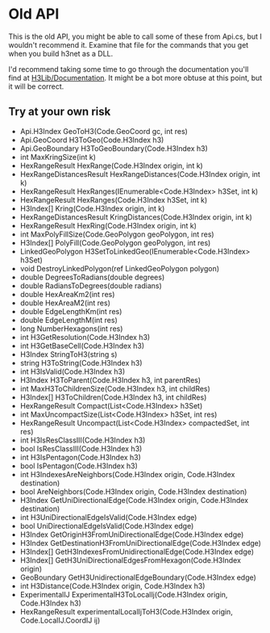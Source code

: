 # Old API

This is the old API, you might be able to call some of these from Api.cs,
but I wouldn't recommend it.  Examine that file for the commands that you
get when you build h3net as a DLL.

I'd recommend taking some time to go through the documentation you'll find
at [H3Lib/Documentation](H3Lib/Documentation).  It might be a bot more obtuse
at this point, but it will be correct.

## Try at your own risk
- Api.H3Index GeoToH3(Code.GeoCoord gc, int res)
- Api.GeoCoord H3ToGeo(Code.H3Index h3)
- Api.GeoBoundary H3ToGeoBoundary(Code.H3Index h3)
- int MaxKringSize(int k)
- HexRangeResult HexRange(Code.H3Index origin, int k)
- HexRangeDistancesResult HexRangeDistances(Code.H3Index origin, int k)
- HexRangeResult HexRanges(IEnumerable<Code.H3Index> h3Set, int k)
- HexRangeResult HexRanges(Code.H3Index h3Set, int k)
- H3Index[] Kring(Code.H3Index origin, int k)
- HexRangeDistancesResult KringDistances(Code.H3Index origin, int k)
- HexRangeResult HexRing(Code.H3Index origin, int k)
- int MaxPolyFillSize(Code.GeoPolygon geoPolygon, int res)
- H3Index[] PolyFill(Code.GeoPolygon geoPolygon, int res)
- LinkedGeoPolygon H3SetToLinkedGeo(IEnumerable<Code.H3Index> h3Set)
- void DestroyLinkedPolygon(ref LinkedGeoPolygon polygon)
- double DegreesToRadians(double degrees)
- double RadiansToDegrees(double radians)
- double HexAreaKm2(int res)
- double HexAreaM2(int res)
- double EdgeLengthKm(int res)
- double EdgeLengthM(int res)
- long NumberHexagons(int res)
- int H3GetResolution(Code.H3Index h3)
- int H3GetBaseCell(Code.H3Index h3)
- H3Index StringToH3(string s)
- string H3ToString(Code.H3Index h3)
- int H3IsValid(Code.H3Index h3)
- H3Index H3ToParent(Code.H3Index h3, int parentRes)
- int MaxH3ToChildrenSize(Code.H3Index h3, int childRes)
- H3Index[] H3ToChildren(Code.H3Index h3, int childRes)
- HexRangeResult Compact(List<Code.H3Index> h3Set)
- int MaxUncompactSize(List<Code.H3Index> h3Set, int res)
- HexRangeResult Uncompact(List<Code.H3Index> compactedSet, int res)
- int H3IsResClassIII(Code.H3Index h3)
- bool IsResClassIII(Code.H3Index h3)
- int H3IsPentagon(Code.H3Index h3)
- bool IsPentagon(Code.H3Index h3)
- int H3IndexesAreNeighbors(Code.H3Index origin, Code.H3Index destination)
- bool AreNeighbors(Code.H3Index origin, Code.H3Index destination)
- H3Index GetUniDirectionalEdge(Code.H3Index origin, Code.H3Index destination)
- int H3UniDirectionalEdgeIsValid(Code.H3Index edge)
- bool UniDirectionalEdgeIsValid(Code.H3Index edge)
- H3Index GetOriginH3FromUniDirectionalEdge(Code.H3Index edge)
- H3Index GetDestinationH3FromUniDirectionalEdge(Code.H3Index edge)
- H3Index[] GetH3IndexesFromUnidirectionalEdge(Code.H3Index edge)
- H3Index[] GetH3UniDirectionalEdgesFromHexagon(Code.H3Index origin)
- GeoBoundary GetH3UnidirectionalEdgeBoundary(Code.H3Index edge)
- int H3Distance(Code.H3Index origin, Code.H3Index h3)
- ExperimentalIJ ExperimentalH3ToLocalIj(Code.H3Index origin, Code.H3Index h3)
- HexRangeResult experimentalLocalIjToH3(Code.H3Index origin, Code.LocalIJ.CoordIJ ij)
